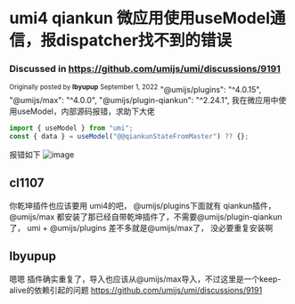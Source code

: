 # umi4 qiankun 微应用使用useModel通信，报dispatcher找不到的错误

### Discussed in https://github.com/umijs/umi/discussions/9191

<div type='discussions-op-text'>

<sup>Originally posted by **lbyupup** September 1, 2022</sup>
"@umijs/plugins": "^4.0.15",
"@umijs/max": "^4.0.0",
"@umijs/plugin-qiankun": "^2.24.1",
我在微应用中使用useModel，内部源码报错，求助下大佬

```ts
import { useModel } from "umi";
const { data } = useModel("@@qiankunStateFromMaster") ?? {};
```

报错如下
![image](https://user-images.githubusercontent.com/72724939/187852448-633ea4cb-40f6-4873-a0eb-f5d27a8615bf.png)

</div>
  
  
  
  ## cl1107
  
  你乾坤插件也应该要用 umi4的吧， @umijs/plugins下面就有 qiankun插件，@umijs/max 都安装了那已经自带乾坤插件了，不需要@umijs/plugin-qiankun 了， umi +  @umijs/plugins  差不多就是@umijs/max了， 没必要重复安装啊

## lbyupup

>

嗯嗯 插件确实重复了，导入也应该从@umijs/max导入，不过这里是一个keep-alive的依赖引起的问题
https://github.com/umijs/umi/discussions/9191
